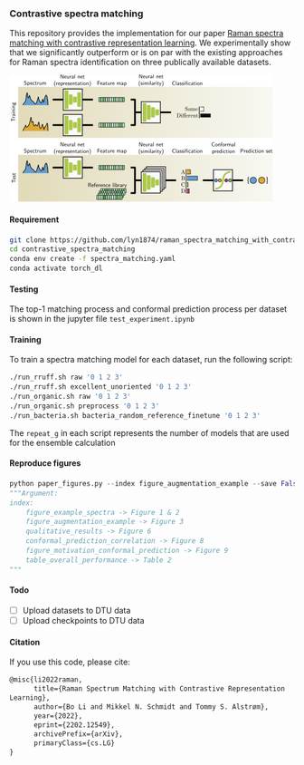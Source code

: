 ### Contrastive spectra matching 
This repository provides the implementation for our paper [Raman spectra matching with contrastive representation learning](https://arxiv.org/abs/2202.12549). We experimentally show that we significantly outperform or is on par with the existing approaches for Raman spectra identification on three publically available datasets. 

![](concept.png)

#### Requirement 
```bash
git clone https://github.com/lyn1874/raman_spectra_matching_with_contrastive_learning.git
cd contrastive_spectra_matching
conda env create -f spectra_matching.yaml
conda activate torch_dl
```

#### Testing
The top-1 matching process and conformal prediction process per dataset is shown in the jupyter file `test_experiment.ipynb`

#### Training
To train a spectra matching model for each dataset, run the following script:
```bash
./run_rruff.sh raw '0 1 2 3'
./run_rruff.sh excellent_unoriented '0 1 2 3'
./run_organic.sh raw '0 1 2 3'
./run_organic.sh preprocess '0 1 2 3'
./run_bacteria.sh bacteria_random_reference_finetune '0 1 2 3'
```
The `repeat_g` in each script represents the number of models that are used for the ensemble calculation

#### Reproduce figures

```python
python paper_figures.py --index figure_augmentation_example --save False --pdf_pgf pdf
"""Argument:
index:
	figure_example_spectra -> Figure 1 & 2 
	figure_augmentation_example -> Figure 3
	qualitative_results -> Figure 6
	conformal_prediction_correlation -> Figure 8
	figure_motivation_conformal_prediction -> Figure 9 
	table_overall_performance -> Table 2
"""
```

#### Todo
- [ ] Upload datasets to DTU data
- [ ] Upload checkpoints to DTU data

#### Citation
If you use this code, please cite:
```
@misc{li2022raman,
      title={Raman Spectrum Matching with Contrastive Representation Learning}, 
      author={Bo Li and Mikkel N. Schmidt and Tommy S. Alstrøm},
      year={2022},
      eprint={2202.12549},
      archivePrefix={arXiv},
      primaryClass={cs.LG}
}
```

